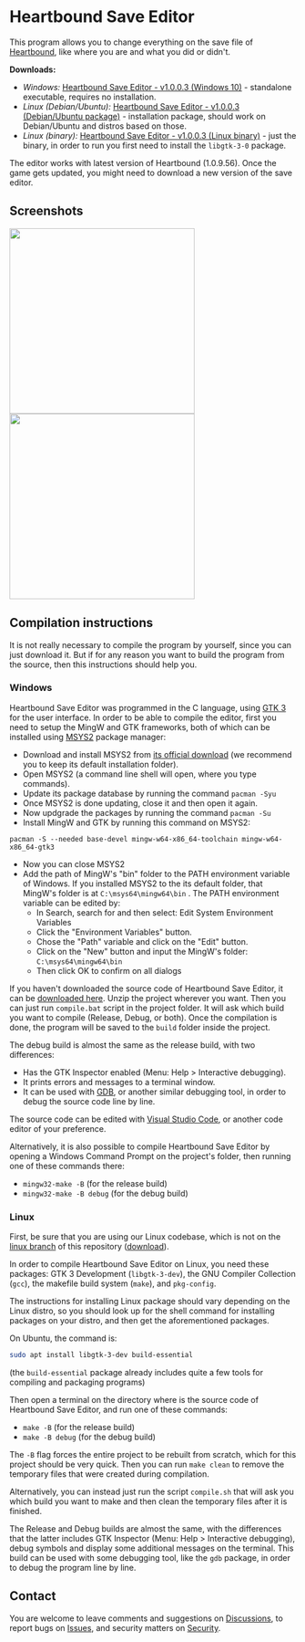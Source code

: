 # Heartbound Save Editor
This program allows you to change everything on the save file of [Heartbound](https://store.steampowered.com/app/567380/Heartbound/), like where you are and what you did or didn't.

**Downloads:**
* *Windows:* [Heartbound Save Editor - v1.0.0.3 (Windows 10)](https://github.com/tbpaolini/Heartbound-Save-Editor/releases/download/v1.0.0.3/Heartbound_Save_Editor-v1.0.0.3-Windows_10.zip) - standalone executable, requires no installation.
* *Linux (Debian/Ubuntu):* [Heartbound Save Editor - v1.0.0.3 (Debian/Ubuntu package)](https://github.com/tbpaolini/Heartbound-Save-Editor/releases/download/v1.0.0.3/Heartbound_Save_Editor-v1.0.0.3-Linux_Ubuntu.deb) - installation package, should work on Debian/Ubuntu and distros based on those.
* *Linux (binary):* [Heartbound Save Editor - v1.0.0.3 (Linux binary)](https://github.com/tbpaolini/Heartbound-Save-Editor/releases/download/v1.0.0.3/Heartbound_Save_Editor-v1.0.0.3-Linux_binary.tar.xz) - just the binary, in order to run you first need to install the `libgtk-3-0` package.

The editor works with latest version of Heartbound (1.0.9.56). Once the game gets updated, you might need to download a new version of the save editor.

## Screenshots
<img src="https://user-images.githubusercontent.com/85261542/167233908-f98e048d-9f43-4d27-b955-51b85a712893.png" width=325 /> <img src="https://user-images.githubusercontent.com/85261542/167233948-84a4e34a-b4b3-4b1f-b132-1179e3fa43ac.png" width=325 />

## Compilation instructions
It is not really necessary to compile the program by yourself, since you can just download it. But if for any reason you want to build the program from the source, then this instructions should help you.

### Windows

Heartbound Save Editor was programmed in the C language, using [GTK 3](https://www.gtk.org/) for the user interface. In order to be able to compile the editor, first you need to setup the MingW and GTK frameworks, both of which can be installed using [MSYS2](https://www.msys2.org/) package manager:
* Download and install MSYS2 from [its official download](https://github.com/msys2/msys2-installer/releases/download/2022-03-19/msys2-x86_64-20220319.exe) (we recommend you to keep its default installation folder).
* Open MSYS2 (a command line shell will open, where you type commands).
* Update its package database by running the command `pacman -Syu`
* Once MSYS2 is done updating, close it and then open it again.
* Now updgrade the packages by running the command `pacman -Su`
* Install MingW and GTK by running this command on MSYS2:
```shell
pacman -S --needed base-devel mingw-w64-x86_64-toolchain mingw-w64-x86_64-gtk3
```
* Now you can close MSYS2
* Add the path of MingW's "bin" folder to the PATH environment variable of Windows. If you installed MSYS2 to the its default folder, that MingW's folder is at `C:\msys64\mingw64\bin` . The PATH environment variable can be edited by:
    * In Search, search for and then select: Edit System Environment Variables
    * Click the "Environment Variables" button.
    * Chose the "Path" variable and click on the "Edit" button.
    * Click on the "New" button and input the MingW's folder: `C:\msys64\mingw64\bin`
    * Then click OK to confirm on all dialogs

If you haven't downloaded the source code of Heartbound Save Editor, it can be [downloaded here](https://github.com/tbpaolini/Heartbound-Save-Editor/archive/refs/heads/master.zip). Unzip the project wherever you want. Then you can just run `compile.bat` script in the project folder. It will ask which build you want to compile (Release, Debug, or both). Once the compilation is done, the program will be saved to the `build` folder inside the project.

The debug build is almost the same as the release build, with two differences:
* Has the GTK Inspector enabled (Menu: Help > Interactive debugging).
* It prints errors and messages to a terminal window.
* It can be used with [GDB](https://www.sourceware.org/gdb/), or another similar debugging tool, in order to debug the source code line by line.

The source code can be edited with [Visual Studio Code](https://code.visualstudio.com/), or another code editor of your preference.

Alternatively, it is also possible to compile Heartbound Save Editor by opening a Windows Command Prompt on the project's folder, then running one of these commands there:
* `mingw32-make -B` (for the release build)
* `mingw32-make -B debug` (for the debug build)

### Linux

First, be sure that you are using our Linux codebase, which is not on the [linux branch](https://github.com/tbpaolini/Heartbound-Save-Editor/tree/linux) of this repository ([download](https://github.com/tbpaolini/Heartbound-Save-Editor/archive/refs/heads/linux.zip)).

In order to compile Heartbound Save Editor on Linux, you need these packages: GTK 3 Development (`libgtk-3-dev`), the GNU Compiler Collection (`gcc`), the makefile build system (`make`), and `pkg-config`.

The instructions for installing Linux package should vary depending on the Linux distro, so you should look up for the shell command for installing packages on your distro, and then get the aforementioned packages.

On Ubuntu, the command is:
```sh
sudo apt install libgtk-3-dev build-essential
```
(the `build-essential` package already includes quite a few tools for compiling and packaging programs)

Then open a terminal on the directory where is the source code of Heartbound Save Editor, and run one of these commands:
* `make -B` (for the release build)
* `make -B debug` (for the debug build)

The `-B` flag forces the entire project to be rebuilt from scratch, which for this project should be very quick. Then you can run `make clean` to remove the temporary files that were created during compilation.

Alternatively, you can instead just run the script `compile.sh` that will ask you which build you want to make and then clean the temporary files after it is finished.

The Release and Debug builds are almost the same, with the differences that the latter includes GTK Inspector (Menu: Help > Interactive debugging), debug symbols and display some additional messages on the terminal. This build can be used with some debugging tool, like the `gdb` package, in order to debug the program line by line.

## Contact
You are welcome to leave comments and suggestions on [Discussions](https://github.com/tbpaolini/Heartbound-Save-Editor/discussions), to report bugs on [Issues](https://github.com/tbpaolini/Heartbound-Save-Editor/issues), and security matters on [Security](https://github.com/tbpaolini/Heartbound-Save-Editor/security).
